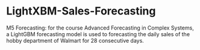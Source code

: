 # LightXBM-Sales-Forecasting
M5 Forecasting: for the course Advanced Forecasting in Complex Systems, a LightGBM forecasting model is used to forecasting the daily sales of the hobby department of Walmart for 28 consecutive days.
